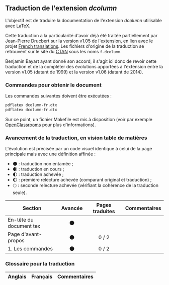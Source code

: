 ## Traduction de l'extension *dcolumn*

L'objectif est de traduire la documentation de l'extension *dcolumn* utilisable avec LaTeX. 

Cette traduction a la particularité d'avoir déjà été traitée partiellement par Jean-Pierre Drucbert sur la version v1.05 de l'extension, en lien avec le projet [French translations](https://www.ctan.org/pkg/french-translations). Les fichiers d'origine de la traduction se retrouvent sur le site du [CTAN](https://www.ctan.org/tex-archive/info/french-translations/macros/latex/required/tools) sous les noms `f-dcolumn`.

Benjamin Bayart ayant donné son accord, il s'agit ici donc de revoir cette traduction et de la compléter des évolutions apportées à l'extension entre la version v1.05 (datant de 1999) et la version v1.06 (datant de 2014).

### Commandes pour obtenir le document

Les commandes suivantes doivent être exécutées :

```bash
pdflatex dcolumn-fr.dtx
pdflatex dcolumn-fr.dtx
```

Sur ce point, un fichier Makefile est mis à disposition (voir par exemple [OpenClassrooms](https://openclassrooms.com/courses/compilez-sous-gnu-linux#/id/r-1130480) pour plus d'informations).


### Avancement de la traduction, en vision table de matières

L'évolution est précisée par un code visuel identique à celui de la page principale mais avec une définition affinée :

- :new_moon: : traduction non entamée ;
- :waxing_crescent_moon: : traduction en cours ;
- :first_quarter_moon: : traduction achevée ;
- :waxing_gibbous_moon: : première relecture achevée (comparant original et traduction) ; 
- :full_moon: : seconde relecture achevée (vérifiant la cohérence de la traduction seule).

Section                       | Avancée                | Pages traduites | Commentaires 
----------------------------- | :--------------------: | :-------------: | -------------------------
En-tête du document tex       | :new_moon:             |                 |
Page d'avant-propos           | :new_moon:             | 0 / 2           | 
1. Les commandes              | :new_moon:             | 0 / 2           |


### Glossaire pour la traduction

Anglais                | Français                                       | Commentaires 
---------------------- | ---------------------------------------------- | -------------------------------
